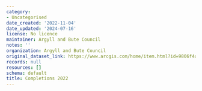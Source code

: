 ```yaml
---
category:
- Uncategorised
date_created: '2022-11-04'
date_updated: '2024-07-16'
license: No licence
maintainer: Argyll and Bute Council
notes: ''
organization: Argyll and Bute Council
original_dataset_link: https://www.arcgis.com/home/item.html?id=9806f4a130954dd5a3dcc856bac06905
records: null
resources: []
schema: default
title: Completions 2022
---
```

